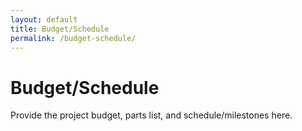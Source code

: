 ```yaml
---
layout: default
title: Budget/Schedule
permalink: /budget-schedule/
---
```


# Budget/Schedule

Provide the project budget, parts list, and schedule/milestones here.
